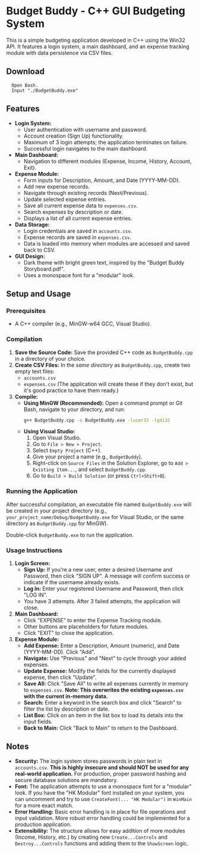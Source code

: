 # Budget Buddy - C++ GUI Budgeting System

This is a simple budgeting application developed in C++ using the Win32 API. It features a login system, a main dashboard, and an expense tracking module with data persistence via CSV files.

## Download

      Open Bash.
      Input "./BudgetBuddy.exe"

## Features

* **Login System:**
    * User authentication with username and password.
    * Account creation (Sign Up) functionality.
    * Maximum of 3 login attempts; the application terminates on failure.
    * Successful login navigates to the main dashboard.
* **Main Dashboard:**
    * Navigation to different modules (Expense, Income, History, Account, Exit).
* **Expense Module:**
    * Form inputs for Description, Amount, and Date (YYYY-MM-DD).
    * Add new expense records.
    * Navigate through existing records (Next/Previous).
    * Update selected expense entries.
    * Save all current expense data to `expenses.csv`.
    * Search expenses by description or date.
    * Displays a list of all current expense entries.
* **Data Storage:**
    * Login credentials are saved in `accounts.csv`.
    * Expense records are saved in `expenses.csv`.
    * Data is loaded into memory when modules are accessed and saved back to CSV.
* **GUI Design:**
    * Dark theme with bright green text, inspired by the "Budget Buddy Storyboard.pdf".
    * Uses a monospace font for a "modular" look.

## Setup and Usage

### Prerequisites

* A C++ compiler (e.g., MinGW-w64 GCC, Visual Studio).

### Compilation

1.  **Save the Source Code:** Save the provided C++ code as `BudgetBuddy.cpp` in a directory of your choice.
2.  **Create CSV Files:** In the *same directory* as `BudgetBuddy.cpp`, create two empty text files:
    * `accounts.csv`
    * `expenses.csv`
    (The application will create these if they don't exist, but it's good practice to have them ready.)
3.  **Compile:**
    * **Using MinGW (Recommended):**
        Open a command prompt or Git Bash, navigate to your directory, and run:
        ```bash
        g++ BudgetBuddy.cpp -o BudgetBuddy.exe -luser32 -lgdi32
        ```
    * **Using Visual Studio:**
        1.  Open Visual Studio.
        2.  Go to `File > New > Project`.
        3.  Select `Empty Project` (C++).
        4.  Give your project a name (e.g., `BudgetBuddy`).
        5.  Right-click on `Source Files` in the Solution Explorer, go to `Add > Existing Item...`, and select `BudgetBuddy.cpp`.
        6.  Go to `Build > Build Solution` (or press `Ctrl+Shift+B`).

### Running the Application

After successful compilation, an executable file named `BudgetBuddy.exe` will be created in your project directory (e.g., `your_project_name/Debug/BudgetBuddy.exe` for Visual Studio, or the same directory as `BudgetBuddy.cpp` for MinGW).

Double-click `BudgetBuddy.exe` to run the application.

### Usage Instructions

1.  **Login Screen:**
    * **Sign Up:** If you're a new user, enter a desired Username and Password, then click "SIGN UP". A message will confirm success or indicate if the username already exists.
    * **Log In:** Enter your registered Username and Password, then click "LOG IN".
    * You have 3 attempts. After 3 failed attempts, the application will close.
2.  **Main Dashboard:**
    * Click "EXPENSE" to enter the Expense Tracking module.
    * Other buttons are placeholders for future modules.
    * Click "EXIT" to close the application.
3.  **Expense Module:**
    * **Add Expense:** Enter a Description, Amount (numeric), and Date (YYYY-MM-DD). Click "Add".
    * **Navigate:** Use "Previous" and "Next" to cycle through your added expenses.
    * **Update Expense:** Modify the fields for the currently displayed expense, then click "Update".
    * **Save All:** Click "Save All" to write all expenses currently in memory to `expenses.csv`. **Note: This overwrites the existing `expenses.csv` with the current in-memory data.**
    * **Search:** Enter a keyword in the search box and click "Search" to filter the list by description or date.
    * **List Box:** Click on an item in the list box to load its details into the input fields.
    * **Back to Main:** Click "Back to Main" to return to the Dashboard.

## Notes

* **Security:** The login system stores passwords in plain text in `accounts.csv`. **This is highly insecure and should NOT be used for any real-world application.** For production, proper password hashing and secure database solutions are mandatory.
* **Font:** The application attempts to use a monospace font for a "modular" look. If you have the "HK Modular" font installed on your system, you can uncomment and try to use `CreateFont(... "HK Modular")` in `WinMain` for a more exact match.
* **Error Handling:** Basic error handling is in place for file operations and input validation. More robust error handling could be implemented for a production application.
* **Extensibility:** The structure allows for easy addition of more modules (Income, History, etc.) by creating new `Create...Controls` and `Destroy...Controls` functions and adding them to the `ShowScreen` logic.
